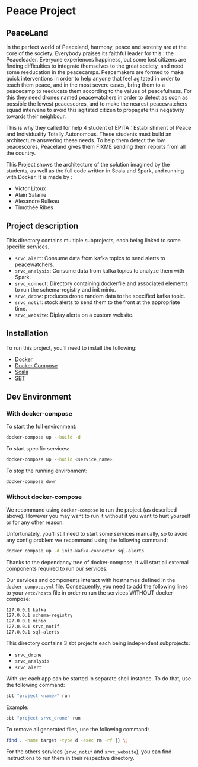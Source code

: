 # Peace Project

## PeaceLand

In the perfect world of Peaceland, harmony, peace and serenity are at the core of the society. Everybody praises its faithful leader for this : the Peaceleader.
Everyone experiences happiness, but some lost citizens are finding difficulties to integrate themselves to the great society, and need some reeducation in the peacecamps.
Peacemakers are formed to make quick interventions in order to help anyone that feel agitated in order to teach them peace, and in the most severe cases, bring them to a peacecamp to reeducate them according to the values of peacefulness.
For this they need drones named peacewatchers in order to detect as soon as possible the lowest peacescores, and to make the nearest peacewatchers squad intervene to avoid this agitated citizen to propagate this negativity towards their neighbour.

This is why they called for help 4 student of EPITA : Establishment of Peace and Individuality Totally Autonomous. These students must build an architecture answering these needs. To help them detect the low peacescores, Peaceland gives them FIXME sending them reports from all the country.

This Project shows the architecture of the solution imagined by the students, as well as the full code written in Scala and Spark, and running with Docker. It is made by :

- Victor Litoux
- Alain Salanie
- Alexandre Rulleau
- Timothée Ribes

## Project description

This directory contains multiple subprojects, each being linked to some specific services.

- `srvc_alert`: Consume data from kafka topics to send alerts to peacewatchers.
- `srvc_analysis`: Consume data from kafka topics to analyze them with Spark.
- `srvc_connect`: Directory containing dockerfile and associated elements to run the schema-registry and init minio.
- `srvc_drone`: produces drone random data to the specified kafka topic.
- `srvc_notif`: stock alerts to send them to the front at the appropriate time.
- `srvc_website`: Diplay alerts on a custom website.

## Installation

To run this project, you'll need to install the following:

- [Docker](https://docs.docker.com/engine/install/)
- [Docker Compose](https://docs.docker.com/compose/install/)
- [Scala](https://www.scala-lang.org/download/)
- [SBT](https://www.scala-sbt.org/download.html)

## Dev Environment

### With docker-compose

To start the full environment:

```sh
docker-compose up --build -d
```

To start specific services:

```sh
docker-compose up --build <service_name>
```

To stop the running environment:

```sh
docker-compose down
```

### Without docker-compose

We recommand using `docker-compose` to run the project (as described above).
However you may want to run it without if you want to hurt yourself or for any other reason.

Unfortunately, you'll still need to start some services manually, so to avoid any config problem we recommand using the following command:

```sh
docker compose up -d init-kafka-connector sql-alerts
```

Thanks to the dependancy tree of docker-compose, it will start all external components required to run our services.

Our services and components interact with hostnames defined in the `docker-compose.yml` file.
Consequently, you need to add the following lines to your `/etc/hosts` file in order ro run the services WITHOUT docker-compose:

```txt
127.0.0.1 kafka
127.0.0.1 schema-registry
127.0.0.1 minio
127.0.0.1 srvc_notif
127.0.0.1 sql-alerts
```

This directory contains 3 sbt projects each being independent subprojects:

- `srvc_drone`
- `srvc_analysis`
- `srvc_alert`

With `sbt` each app can be started in separate shell instance.
To do that, use the following command:

```sh
sbt "project <name>" run
```

Example:

```sh
sbt "project srvc_drone" run
```

To remove all generated files, use the following command:

```sh
find . -name target -type d -exec rm -rf {} \;
```

For the others services (`srvc_notif` and `srvc_website`), you can find instructions to run them in their respective directory.
